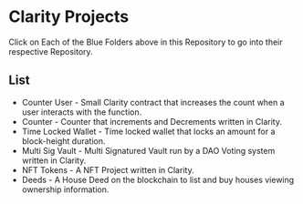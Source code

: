 # Clarity Projects

Click on Each of the Blue Folders above in this Repository to go into their respective Repository.

## List

- Counter User - Small Clarity contract that increases the count when a user interacts with the function.
- Counter - Counter that increments and Decrements written in Clarity.
- Time Locked Wallet - Time locked wallet that locks an amount for a block-height duration.
- Multi Sig Vault - Multi Signatured Vault run by a DAO Voting system written in Clarity.
- NFT Tokens - A NFT Project written in Clarity.
- Deeds - A House Deed on the blockchain to list and buy houses viewing ownership information.
